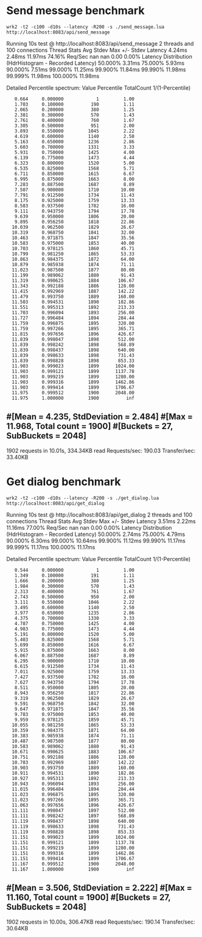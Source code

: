 # Send message benchmark
```wrk2 -t2 -c100 -d10s --latency -R200 -s ./send_message.lua http://localhost:8083/api/send_message```

Running 10s test @ http://localhost:8083/api/send_message
2 threads and 100 connections
Thread Stats   Avg      Stdev     Max   +/- Stdev
Latency     4.24ms    2.48ms  11.97ms   74.16%
Req/Sec        nan       nan   0.00      0.00%
Latency Distribution (HdrHistogram - Recorded Latency)
50.000%    3.31ms
75.000%    5.93ms
90.000%    7.51ms
99.000%   11.25ms
99.900%   11.84ms
99.990%   11.98ms
99.999%   11.98ms
100.000%   11.98ms

Detailed Percentile spectrum:
Value   Percentile   TotalCount 1/(1-Percentile)

       0.664     0.000000            1         1.00
       1.703     0.100000          190         1.11
       2.065     0.200000          380         1.25
       2.381     0.300000          570         1.43
       2.761     0.400000          760         1.67
       3.305     0.500000          951         2.00
       3.893     0.550000         1045         2.22
       4.619     0.600000         1140         2.50
       5.163     0.650000         1236         2.86
       5.603     0.700000         1331         3.33
       5.931     0.750000         1425         4.00
       6.139     0.775000         1473         4.44
       6.323     0.800000         1520         5.00
       6.535     0.825000         1568         5.71
       6.711     0.850000         1615         6.67
       6.995     0.875000         1663         8.00
       7.283     0.887500         1687         8.89
       7.507     0.900000         1710        10.00
       7.791     0.912500         1734        11.43
       8.175     0.925000         1759        13.33
       8.583     0.937500         1782        16.00
       9.111     0.943750         1794        17.78
       9.639     0.950000         1806        20.00
       9.895     0.956250         1818        22.86
      10.039     0.962500         1829        26.67
      10.319     0.968750         1841        32.00
      10.463     0.971875         1847        35.56
      10.583     0.975000         1853        40.00
      10.703     0.978125         1860        45.71
      10.799     0.981250         1865        53.33
      10.863     0.984375         1872        64.00
      10.879     0.985938         1874        71.11
      11.023     0.987500         1877        80.00
      11.199     0.989062         1880        91.43
      11.319     0.990625         1884       106.67
      11.343     0.992188         1886       128.00
      11.415     0.992969         1887       142.22
      11.479     0.993750         1889       160.00
      11.503     0.994531         1890       182.86
      11.551     0.995313         1892       213.33
      11.703     0.996094         1893       256.00
      11.727     0.996484         1894       284.44
      11.759     0.996875         1895       320.00
      11.759     0.997266         1895       365.71
      11.815     0.997656         1896       426.67
      11.839     0.998047         1898       512.00
      11.839     0.998242         1898       568.89
      11.839     0.998437         1898       640.00
      11.839     0.998633         1898       731.43
      11.839     0.998828         1898       853.33
      11.903     0.999023         1899      1024.00
      11.903     0.999121         1899      1137.78
      11.903     0.999219         1899      1280.00
      11.903     0.999316         1899      1462.86
      11.903     0.999414         1899      1706.67
      11.975     0.999512         1900      2048.00
      11.975     1.000000         1900          inf
#[Mean    =        4.235, StdDeviation   =        2.484]
#[Max     =       11.968, Total count    =         1900]
#[Buckets =           27, SubBuckets     =         2048]
----------------------------------------------------------
1902 requests in 10.01s, 334.34KB read
Requests/sec:    190.03
Transfer/sec:     33.40KB


# Get dialog benchmark
```wrk2 -t2 -c100 -d10s --latency -R200 -s ./get_dialog.lua http://localhost:8083/api/get_dialog```

Running 10s test @ http://localhost:8083/api/get_dialog
2 threads and 100 connections
Thread Stats   Avg      Stdev     Max   +/- Stdev
Latency     3.51ms    2.22ms  11.16ms   77.00%
Req/Sec        nan       nan   0.00      0.00%
Latency Distribution (HdrHistogram - Recorded Latency)
50.000%    2.74ms
75.000%    4.79ms
90.000%    6.30ms
99.000%   10.64ms
99.900%   11.12ms
99.990%   11.17ms
99.999%   11.17ms
100.000%   11.17ms

Detailed Percentile spectrum:
Value   Percentile   TotalCount 1/(1-Percentile)

       0.544     0.000000            1         1.00
       1.349     0.100000          191         1.11
       1.666     0.200000          380         1.25
       1.984     0.300000          570         1.43
       2.313     0.400000          761         1.67
       2.743     0.500000          950         2.00
       3.111     0.550000         1046         2.22
       3.495     0.600000         1140         2.50
       3.977     0.650000         1235         2.86
       4.375     0.700000         1330         3.33
       4.787     0.750000         1425         4.00
       4.983     0.775000         1473         4.44
       5.191     0.800000         1520         5.00
       5.403     0.825000         1568         5.71
       5.699     0.850000         1616         6.67
       5.915     0.875000         1663         8.00
       6.067     0.887500         1687         8.89
       6.295     0.900000         1710        10.00
       6.615     0.912500         1734        11.43
       7.011     0.925000         1759        13.33
       7.427     0.937500         1782        16.00
       7.627     0.943750         1794        17.78
       8.511     0.950000         1805        20.00
       8.943     0.956250         1817        22.86
       9.319     0.962500         1829        26.67
       9.591     0.968750         1842        32.00
       9.647     0.971875         1847        35.56
       9.783     0.975000         1853        40.00
       9.959     0.978125         1859        45.71
      10.055     0.981250         1865        53.33
      10.359     0.984375         1871        64.00
      10.383     0.985938         1874        71.11
      10.487     0.987500         1877        80.00
      10.583     0.989062         1880        91.43
      10.671     0.990625         1883       106.67
      10.751     0.992188         1886       128.00
      10.783     0.992969         1887       142.22
      10.903     0.993750         1889       160.00
      10.911     0.994531         1890       182.86
      10.927     0.995313         1892       213.33
      10.943     0.996094         1893       256.00
      11.015     0.996484         1894       284.44
      11.023     0.996875         1895       320.00
      11.023     0.997266         1895       365.71
      11.063     0.997656         1896       426.67
      11.111     0.998047         1897       512.00
      11.111     0.998242         1897       568.89
      11.119     0.998437         1898       640.00
      11.119     0.998633         1898       731.43
      11.119     0.998828         1898       853.33
      11.151     0.999023         1899      1024.00
      11.151     0.999121         1899      1137.78
      11.151     0.999219         1899      1280.00
      11.151     0.999316         1899      1462.86
      11.151     0.999414         1899      1706.67
      11.167     0.999512         1900      2048.00
      11.167     1.000000         1900          inf
#[Mean    =        3.506, StdDeviation   =        2.222]
#[Max     =       11.160, Total count    =         1900]
#[Buckets =           27, SubBuckets     =         2048]
----------------------------------------------------------
1902 requests in 10.00s, 306.47KB read
Requests/sec:    190.14
Transfer/sec:     30.64KB
